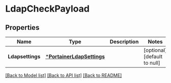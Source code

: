 # LdapCheckPayload

## Properties
Name | Type | Description | Notes
------------ | ------------- | ------------- | -------------
**Ldapsettings** | [***PortainerLdapSettings**](portainer.LDAPSettings.md) |  | [optional] [default to null]

[[Back to Model list]](../README.md#documentation-for-models) [[Back to API list]](../README.md#documentation-for-api-endpoints) [[Back to README]](../README.md)


